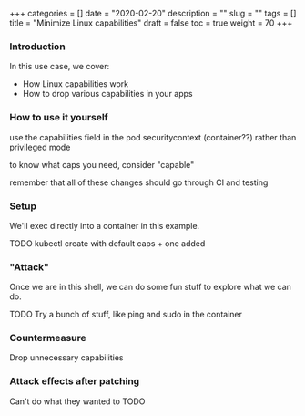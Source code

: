 +++
categories = []
date = "2020-02-20"
description = ""
slug = ""
tags = []
title = "Minimize Linux capabilities"
draft = false
toc = true
weight = 70
+++

### Introduction
In this use case, we cover:
 - How Linux capabilities work
 - How to drop various capabilities in your apps

### How to use it yourself
use the capabilities field in the pod securitycontext (container??) rather than privileged mode

to know what caps you need, consider "capable"

remember that all of these changes should go through CI and testing

### Setup
We'll exec directly into a container in this example.

TODO kubectl create with default caps + one added

### "Attack"
Once we are in this shell, we can do some fun stuff to explore what we can do.

TODO Try a bunch of stuff, like ping and sudo in the container

### Countermeasure
Drop unnecessary capabilities

### Attack effects after patching
Can't do what they wanted to
TODO
